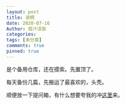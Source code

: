 ```yaml
---
layout: post
title: 说明
date: 2020-07-16
Author: 茄汁浇饭
categories: 
tags: [未分类]
comments: true
pinned: true
--- 
```


是个备用仓库，还在摸索。先置顶了。

每天备份几篇，先搬运了最喜欢的，头秃。

顺便放一下提问箱，有什么想要夸我的冲[这里](http://www.popiask.cn/HIc3DE)来。
